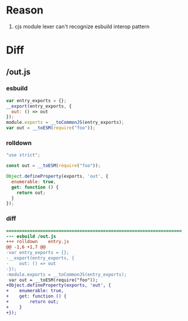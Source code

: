 # Reason
1. cjs module lexer can't recognize esbuild interop pattern
# Diff
## /out.js
### esbuild
```js
var entry_exports = {};
__export(entry_exports, {
  out: () => out
});
module.exports = __toCommonJS(entry_exports);
var out = __toESM(require("foo"));
```
### rolldown
```js
"use strict";

const out = __toESM(require("foo"));

Object.defineProperty(exports, 'out', {
  enumerable: true,
  get: function () {
    return out;
  }
});

```
### diff
```diff
===================================================================
--- esbuild	/out.js
+++ rolldown	entry.js
@@ -1,6 +1,7 @@
-var entry_exports = {};
-__export(entry_exports, {
-    out: () => out
-});
-module.exports = __toCommonJS(entry_exports);
 var out = __toESM(require("foo"));
+Object.defineProperty(exports, 'out', {
+    enumerable: true,
+    get: function () {
+        return out;
+    }
+});

```